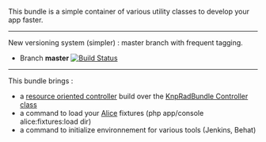 This bundle is a simple container of various utility classes to develop your app faster.

----------

New versioning system (simpler) : master branch with frequent tagging.

* Branch **master** [![Build Status](https://api.travis-ci.org/FlorianLB/FlubBigBangBundle.png?branch=master)](https://travis-ci.org/FlorianLB/FlubBigBangBundle)

----------

This bundle brings :
  * a [resource oriented controller](https://github.com/FlorianLB/FlubBigBangBundle/blob/2.2/Controller/ResourceOrientedController.php) build over the [KnpRadBundle Controller class](https://github.com/KnpLabs/KnpRadBundle/blob/develop/Controller/Controller.php)
  * a command to load your [Alice](https://github.com/nelmio/alice) fixtures (php app/console alice:fixtures:load dir)
  * a command to initialize environnement for various tools (Jenkins, Behat)